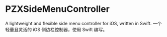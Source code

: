 # PZXSideMenuController
A lightweight and flexible side menu controller for iOS, written in Swift. 一个轻量且灵活的 iOS 侧边栏控制器，使用 Swift 编写。
